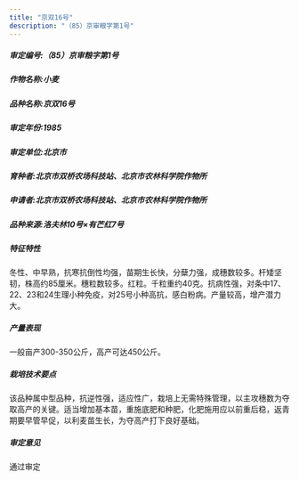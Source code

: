 ```yaml
---
title: "京双16号"
description: "（85）京审粮字第1号"
---
```

##### 审定编号:（85）京审粮字第1号

##### 作物名称:小麦

##### 品种名称:京双16号

##### 审定年份:1985

##### 审定单位:北京市

##### 育种者:北京市双桥农场科技站、北京市农林科学院作物所

##### 申请者:北京市双桥农场科技站、北京市农林科学院作物所

##### 品种来源:洛夫林10号×有芒红7号

##### 特征特性
冬性、中早熟，抗寒抗倒性均强，苗期生长快，分蘖力强，成穗数较多。杆矮坚韧，株高约85厘米。穗粒数较多。红粒。千粒重约40克。抗病性强，对条中17、22、23和24生理小种免疫，对25号小种高抗，感白粉病。产量较高，增产潜力大。

##### 产量表现
一般亩产300-350公斤，高产可达450公斤。

##### 栽培技术要点
该品种属中型品种，抗逆性强，适应性广，栽培上无需特殊管理，以主攻穗数为夺取高产的关键。适当增加基本苗，重施底肥和种肥，化肥施用应以前重后稳，返青期要早管早促，以利麦苗生长，为夺高产打下良好基础。

##### 审定意见
通过审定
